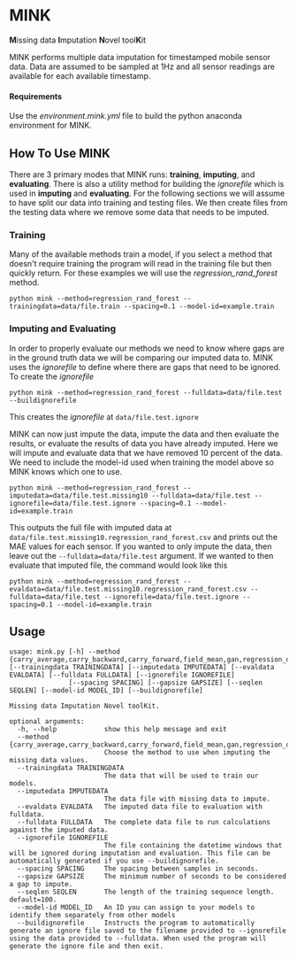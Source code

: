 # MINK

**M**issing data **I**mputation **N**ovel tool**K**it

MINK performs multiple data imputation for timestamped mobile sensor data.
Data are assumed to be sampled at 1Hz and all sensor readings are available for each available
timestamp.


#### Requirements
Use the *environment.mink.yml* file to build the python anaconda environment for MINK.

## How To Use MINK
There are 3 primary modes that MINK runs: **training**, **imputing**, and **evaluating**.
There is also a utility method for building the *ignorefile* which is used in **imputing** and **evaluating**.
For the following sections we will assume to have split our data into training and testing files.
We then create files from the testing data where we remove some data that needs to be imputed.

### Training
Many of the available methods train a model, if you select a method that doesn't require training the program will read in the training file but then quickly return.
For these examples we will use the *regression_rand_forest* method.
```
python mink --method=regression_rand_forest --trainingdata=data/file.train --spacing=0.1 --model-id=example.train
```

### Imputing and Evaluating
In order to properly evaluate our methods we need to know where gaps are in the ground truth data we will be comparing our imputed data to.
MINK uses the *ignorefile* to define where there are gaps that need to be ignored.
To create the *ignorefile*
```
python mink --method=regression_rand_forest --fulldata=data/file.test --buildignorefile
```
This creates the *ignorefile* at `data/file.test.ignore`

MINK can now just impute the data, impute the data and then evaluate the results, or evaluate the results of data you have already imputed.
Here we will impute and evaluate data that we have removed 10 percent of the data.
We need to include the model-id used when training the model above so MINK knows which one to use.
```
python mink --method=regression_rand_forest --imputedata=data/file.test.missing10 --fulldata=data/file.test --ignorefile=data/file.test.ignore --spacing=0.1 --model-id=example.train
```
This outputs the full file with imputed data at `data/file.test.missing10.regression_rand_forest.csv` and prints out the MAE values for each sensor.
If you wanted to only impute the data, then leave out the `--fulldata=data/file.test` argument.
If we wanted to then evaluate that imputed file, the command would look like this
```
python mink --method=regression_rand_forest --evaldata=data/file.test.missing10.regression_rand_forest.csv --fulldata=data/file.test --ignorefile=data/file.test.ignore --spacing=0.1 --model-id=example.train
```

## Usage
```
usage: mink.py [-h] --method {carry_average,carry_backward,carry_forward,field_mean,gan,regression_dnn,regression_mlp,regression_rand_forest,regression_sgd,wavenet,zero_fill} [--trainingdata TRAININGDATA] [--imputedata IMPUTEDATA] [--evaldata EVALDATA] [--fulldata FULLDATA] [--ignorefile IGNOREFILE]
               [--spacing SPACING] [--gapsize GAPSIZE] [--seqlen SEQLEN] [--model-id MODEL_ID] [--buildignorefile]

Missing data Imputation Novel toolKit.

optional arguments:
  -h, --help            show this help message and exit
  --method {carry_average,carry_backward,carry_forward,field_mean,gan,regression_dnn,regression_mlp,regression_rand_forest,regression_sgd,wavenet,zero_fill}
                        Choose the method to use when imputing the missing data values.
  --trainingdata TRAININGDATA
                        The data that will be used to train our models.
  --imputedata IMPUTEDATA
                        The data file with missing data to impute.
  --evaldata EVALDATA   The imputed data file to evaluation with fulldata.
  --fulldata FULLDATA   The complete data file to run calculations against the imputed data.
  --ignorefile IGNOREFILE
                        The file containing the datetime windows that will be ignored during imputation and evaluation. This file can be automatically generated if you use --buildignorefile.
  --spacing SPACING     The spacing between samples in seconds.
  --gapsize GAPSIZE     The minimum number of seconds to be considered a gap to impute.
  --seqlen SEQLEN       The length of the training sequence length. default=100.
  --model-id MODEL_ID   An ID you can assign to your models to identify them separately from other models
  --buildignorefile     Instructs the program to automatically generate an ignore file saved to the filename provided to --ignorefile using the data provided to --fulldata. When used the program will generate the ignore file and then exit.
```
